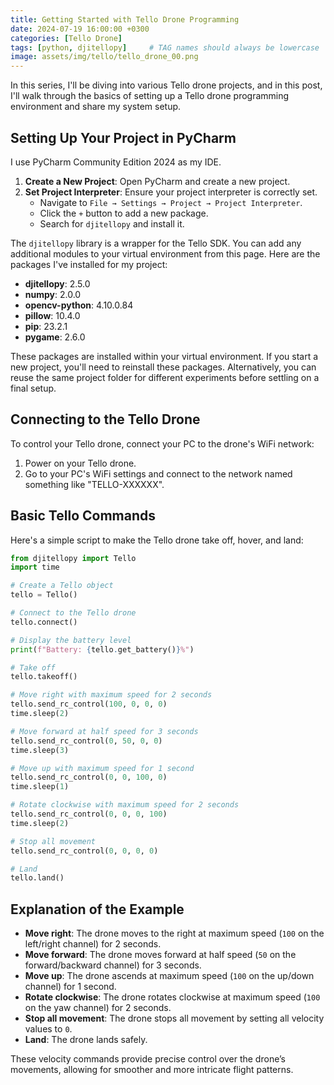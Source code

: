 ```yaml
---
title: Getting Started with Tello Drone Programming
date: 2024-07-19 16:00:00 +0300
categories: [Tello Drone]
tags: [python, djitellopy]     # TAG names should always be lowercase
image: assets/img/tello/tello_drone_00.png
---
```


In this series, I'll be diving into various Tello drone projects, and in this post, I'll walk through the basics of setting up a Tello drone programming environment and share my system setup.

## Setting Up Your Project in PyCharm

I use PyCharm Community Edition 2024 as my IDE.

1. **Create a New Project**: Open PyCharm and create a new project.
2. **Set Project Interpreter**: Ensure your project interpreter is correctly set.
   - Navigate to `File → Settings → Project → Project Interpreter`.
   - Click the `+` button to add a new package.
   - Search for `djitellopy` and install it.

The `djitellopy` library is a wrapper for the Tello SDK. You can add any additional modules to your virtual environment from this page. Here are the packages I've installed for my project:

- **djitellopy**: 2.5.0
- **numpy**: 2.0.0
- **opencv-python**: 4.10.0.84
- **pillow**: 10.4.0
- **pip**: 23.2.1
- **pygame**: 2.6.0

These packages are installed within your virtual environment. If you start a new project, you'll need to reinstall these packages. Alternatively, you can reuse the same project folder for different experiments before settling on a final setup.

## Connecting to the Tello Drone

To control your Tello drone, connect your PC to the drone's WiFi network:

1. Power on your Tello drone.
2. Go to your PC's WiFi settings and connect to the network named something like "TELLO-XXXXXX".

## Basic Tello Commands

Here's a simple script to make the Tello drone take off, hover, and land:

```python
from djitellopy import Tello
import time

# Create a Tello object
tello = Tello()

# Connect to the Tello drone
tello.connect()

# Display the battery level
print(f"Battery: {tello.get_battery()}%")

# Take off
tello.takeoff()

# Move right with maximum speed for 2 seconds
tello.send_rc_control(100, 0, 0, 0)
time.sleep(2)

# Move forward at half speed for 3 seconds
tello.send_rc_control(0, 50, 0, 0)
time.sleep(3)

# Move up with maximum speed for 1 second
tello.send_rc_control(0, 0, 100, 0)
time.sleep(1)

# Rotate clockwise with maximum speed for 2 seconds
tello.send_rc_control(0, 0, 0, 100)
time.sleep(2)

# Stop all movement
tello.send_rc_control(0, 0, 0, 0)

# Land
tello.land()
```

## Explanation of the Example

- **Move right**: The drone moves to the right at maximum speed (`100` on the left/right channel) for 2 seconds.
- **Move forward**: The drone moves forward at half speed (`50` on the forward/backward channel) for 3 seconds.
- **Move up**: The drone ascends at maximum speed (`100` on the up/down channel) for 1 second.
- **Rotate clockwise**: The drone rotates clockwise at maximum speed (`100` on the yaw channel) for 2 seconds.
- **Stop all movement**: The drone stops all movement by setting all velocity values to `0`.
- **Land**: The drone lands safely.

These velocity commands provide precise control over the drone’s movements, allowing for smoother and more intricate flight patterns.

